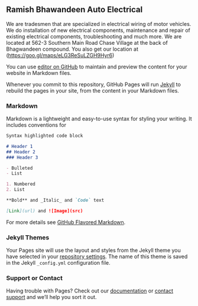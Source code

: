 ## Ramish Bhawandeen Auto Electrical

We are tradesmen that are specialized in electrical wiring of motor vehicles. We do installation of new electrical components, maintenance and repair of existing electrical components, troubleshooting and much more.
We are located at 562-3 Southern Main Road Chase Village at the back of Bhagwandeen compound. You also get our location at  (https://goo.gl/maps/eLG3ReSuLZGH9Hyr6)

You can use [editor on GitHub](https://github.com/RamishBhagwandeenAutoElectrical/RamishBhagwandeenAutoElectrical.github.io/edit/master/index.md) to maintain and preview the content for your website in Markdown files.

Whenever you commit to this repository, GitHub Pages will run [Jekyll](https://jekyllrb.com/) to rebuild the pages in your site, from the content in your Markdown files.

### Markdown

Markdown is a lightweight and easy-to-use syntax for styling your writing. It includes conventions for

```markdown
Syntax highlighted code block

# Header 1
## Header 2
### Header 3

- Bulleted
- List

1. Numbered
2. List

**Bold** and _Italic_ and `Code` text

[Link](url) and ![Image](src)
```

For more details see [GitHub Flavored Markdown](https://guides.github.com/features/mastering-markdown/).

### Jekyll Themes

Your Pages site will use the layout and styles from the Jekyll theme you have selected in your [repository settings](https://github.com/RamishBhagwandeenAutoElectrical/RamishBhagwandeenAutoElectrical.github.io/settings). The name of this theme is saved in the Jekyll `_config.yml` configuration file.

### Support or Contact

Having trouble with Pages? Check out our [documentation](https://help.github.com/categories/github-pages-basics/) or [contact support](https://github.com/contact) and we’ll help you sort it out.
